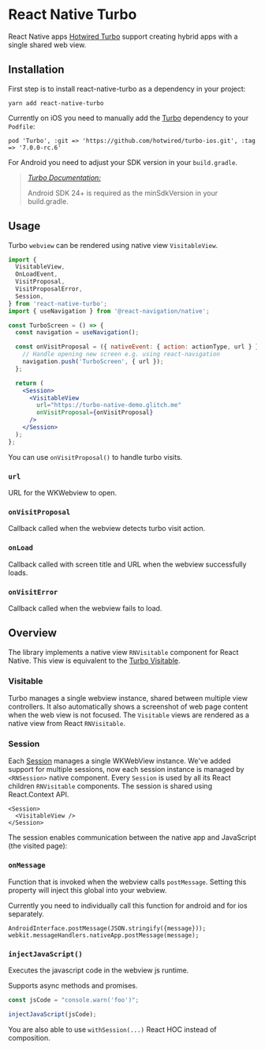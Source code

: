# React Native Turbo

React Native apps [Hotwired Turbo](https://turbo.hotwired.dev/handbook/introduction) support creating hybrid apps with a single shared web view.

## Installation

First step is to install react-native-turbo as a dependency in your project:

```
yarn add react-native-turbo
```

Currently on iOS you need to manually add the [Turbo](https://github.com/hotwired/turbo-ios/blob/main/Docs/Installation.md#cocoapods) dependency to your `Podfile`:

```
pod 'Turbo', :git => 'https://github.com/hotwired/turbo-ios.git', :tag => '7.0.0-rc.6'
```

For Android you need to adjust your SDK version in your `build.gradle`.

> [_Turbo Documentation:_](https://github.com/hotwired/turbo-android#requirements)
>
> Android SDK 24+ is required as the minSdkVersion in your build.gradle.

## Usage

Turbo `webview` can be rendered using native view `VisitableView`.

```jsx
import {
  VisitableView,
  OnLoadEvent,
  VisitProposal,
  VisitProposalError,
  Session,
} from 'react-native-turbo';
import { useNavigation } from '@react-navigation/native';

const TurboScreen = () => {
  const navigation = useNavigation();

  const onVisitProposal = ({ nativeEvent: { action: actionType, url } }) => {
    // Handle opening new screen e.g. using react-navigation
    navigation.push('TurboScreen', { url });
  };

  return (
    <Session>
      <VisitableView
        url="https://turbo-native-demo.glitch.me"
        onVisitProposal={onVisitProposal}
      />
    </Session>
  );
};
```

You can use `onVisitProposal()` to handle turbo visits.

### `url`

URL for the WKWebview to open.

### `onVisitProposal`

Callback called when the webview detects turbo visit action.

### `onLoad`

Callback called with screen title and URL when the webview successfully loads.

### `onVisitError`

Callback called when the webview fails to load.

## Overview

The library implements a native view `RNVisitable` component for React Native. This view is equivalent to the [Turbo Visitable](https://github.com/hotwired/turbo-ios/blob/main/Docs/Overview.md#visitable).

### Visitable

Turbo manages a single webview instance, shared between multiple view controllers. It also automatically shows a screenshot of web page content when the web view is not focused. The `Visitable` views are rendered as a native view from React `RNVisitable`.

### Session

Each [Session](https://github.com/hotwired/turbo-ios/blob/main/Docs/Overview.md#session) manages a single WKWebView instance. We've added support for multiple sessions, now each session instance is managed by `<RNSession>` native component. Every `Session` is used by all its React children `RNVisitable` components. The session is shared using React.Context API.

```tsx
<Session>
  <VisitableView />
</Session>
```

The session enables communication between the native app and JavaScript (the visited page):

### `onMessage`

Function that is invoked when the webview calls `postMessage`. Setting this property will inject this global into your webview.

Currently you need to individually call this function for android and for ios separately.

```
AndroidInterface.postMessage(JSON.stringify({message}));
webkit.messageHandlers.nativeApp.postMessage(message);
```

### `injectJavaScript()`

Executes the javascript code in the webview js runtime.

Supports async methods and promises.

```ts
const jsCode = "console.warn('foo')";

injectJavaScript(jsCode);
```

You are also able to use `withSession(...)` React HOC instead of composition.
